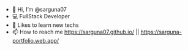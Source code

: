 - 👋 Hi, I’m @sarguna07
- 💻 FullStack Developer
- 🌱 Likes to learn new techs
- 📫 How to reach me https://sarguna07.github.io/ || https://sarguna-portfolio.web.app/

<!---
sarguna07/sarguna07 is a ✨ special ✨ repository because its `README.md` (this file) appears on your GitHub profile.
You can click the Preview link to take a look at your changes.
--->
